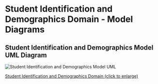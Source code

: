 # Student Identification and Demographics Domain - Model Diagrams

## Student Identification and Demographics Model UML Diagram

![Student Identification and Demographics Model UML](https://edfidocs.blob.core.windows.net/$web/img/reference/data-standard/Student%20Identification%20and%20Demographics%20Model%20UML(resized).png)

[Student Identification and Demographics Domain (click to enlarge)](https://edfidocs.blob.core.windows.net/$web/img/reference/data-standard/Student%20Identification%20and%20Demographics%20Model%20UML.png)
